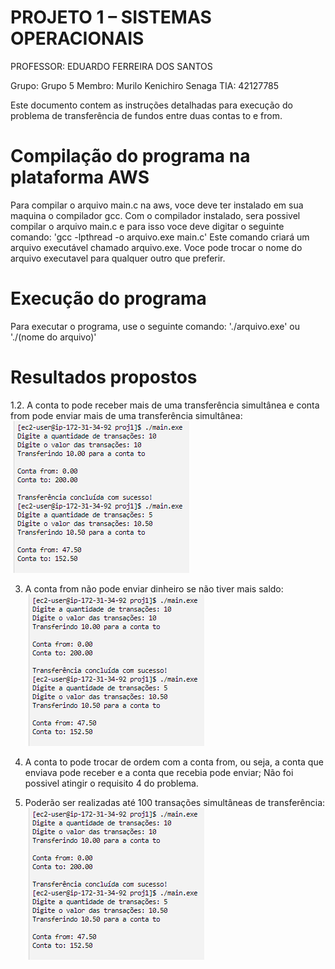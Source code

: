 # PROJETO 1 – SISTEMAS OPERACIONAIS
PROFESSOR: EDUARDO FERREIRA DOS SANTOS

Grupo: Grupo 5
Membro: Murilo Kenichiro Senaga 
TIA: 42127785

Este documento contem as instruções detalhadas para execução do problema de transferência de fundos entre duas contas to e from.

# Compilação do programa na plataforma AWS
Para compilar o arquivo main.c na aws, voce deve ter instalado em sua maquina o compilador gcc. Com o compilador instalado, sera possivel compilar o arquivo main.c e para isso voce deve digitar o seguinte comando: 'gcc -lpthread -o arquivo.exe main.c'
Este comando criará um arquivo executável chamado arquivo.exe. Voce pode trocar o nome do arquivo executavel para qualquer outro que preferir.

# Execução do programa
Para executar o programa, use o seguinte comando: 
'./arquivo.exe' ou './(nome do arquivo)'

# Resultados propostos
1.2. A conta to pode receber mais de uma transferência simultânea e conta from pode enviar mais de uma transferência simultânea:
![Imagem1](img1.png)

3. A conta from não pode enviar dinheiro se não tiver mais saldo:
![Imagem1](img1.png)

4. A conta to pode trocar de ordem com a conta from, ou seja, a conta que enviava pode receber e a conta que recebia pode enviar;
Não foi possivel atingir o requisito 4 do problema.

5. Poderão ser realizadas até 100 transações simultâneas de transferência: 
![Imagem1](img1.png)

